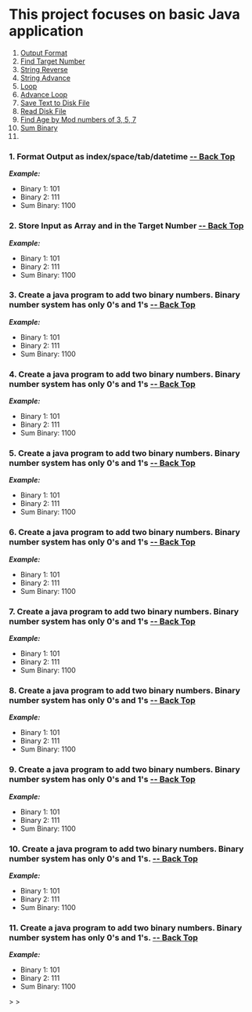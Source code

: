 <html lang="en">
    <head>
        <meta http-equiv="Content-Type" content="text/html;charset=UTF-8">
        <title>Document</title>
    </head>
    <body>
        <div id="top">
            <h1>This project focuses on basic Java application</h1>
            <ol>
                <a href="#topic1"><li>Output Format</li></a>
                <a href="#topic2"><li>Find Target Number</li></a>
                <a href="#topic3"><li>String Reverse</li></a>
                <a href="#topic4"><li>String Advance</li></a>
                <a href="#topic5"><li>Loop</li></a>
                <a href="#topic6"><li>Advance Loop</li></a>
                <a href="#topic7"><li>Save Text to Disk File</li></a>
                <a href="#topic8"><li>Read Disk File</li></a>
                <a href="#topic9"><li>Find Age by Mod numbers of 3, 5, 7</li></a>
                <a href="#topic10"><li>Sum Binary</li></a>
                <a href="#topic11"><li></li></a>
            </ol>
        </div>
        <div>
            <div id="topic1">
                <h3>1. Format Output as index/space/tab/datetime <a href="#top">-- Back Top</a></h3>
                <b><i> Example:</i></b>
                 <ul>
                    <li>Binary 1: 101</li>
                    <li>Binary 2: 111</li>
                    <li>Sum Binary: 1100</li>
                </ul>
            </div>
            <div id="topic2">
                <h3>2. Store Input as Array and in the Target Number <a href="#top">-- Back Top</a></h3>
                <b><i> Example:</i></b>
                 <ul>
                    <li>Binary 1: 101</li>
                    <li>Binary 2: 111</li>
                    <li>Sum Binary: 1100</li>
                </ul>
            </div>
            <div id="topic3">
                <h3>3. Create a java program to add two binary numbers. Binary number system has only 0's and 1's <a href="#top">-- Back Top</a></h3>
                <b><i> Example:</i></b>
                 <ul>
                    <li>Binary 1: 101</li>
                    <li>Binary 2: 111</li>
                    <li>Sum Binary: 1100</li>
                </ul>
            </div>
            <div id="topic4">
                <h3>4. Create a java program to add two binary numbers. Binary number system has only 0's and 1's <a href="#top">-- Back Top</a></h3>
                <b><i> Example:</i></b>
                 <ul>
                    <li>Binary 1: 101</li>
                    <li>Binary 2: 111</li>
                    <li>Sum Binary: 1100</li>
                </ul>
            </div>
            <div id="topic5">
                <h3>5. Create a java program to add two binary numbers. Binary number system has only 0's and 1's <a href="#top">-- Back Top</a></h3>
                <b><i> Example:</i></b>
                 <ul>
                    <li>Binary 1: 101</li>
                    <li>Binary 2: 111</li>
                    <li>Sum Binary: 1100</li>
                </ul>
            </div>
            <div id="topic6">
                <h3>6. Create a java program to add two binary numbers. Binary number system has only 0's and 1's <a href="#top">-- Back Top</a></h3>
                <b><i> Example:</i></b>
                 <ul>
                    <li>Binary 1: 101</li>
                    <li>Binary 2: 111</li>
                    <li>Sum Binary: 1100</li>
                </ul>
            </div>
            <div id="topic7">
                <h3>7. Create a java program to add two binary numbers. Binary number system has only 0's and 1's <a href="#top">-- Back Top</a></h3>
                <b><i> Example:</i></b>
                 <ul>
                    <li>Binary 1: 101</li>
                    <li>Binary 2: 111</li>
                    <li>Sum Binary: 1100</li>
                </ul>
            </div>
            <div id="topic8">
                <h3>8. Create a java program to add two binary numbers. Binary number system has only 0's and 1's <a href="#top">-- Back Top</a></h3>
                <b><i> Example:</i></b>
                 <ul>
                    <li>Binary 1: 101</li>
                    <li>Binary 2: 111</li>
                    <li>Sum Binary: 1100</li>
                </ul>
            </div>
            <div id="topic9">
                <h3>9. Create a java program to add two binary numbers. Binary number system has only 0's and 1's <a href="#top">-- Back Top</a></h3>
                <b><i> Example:</i></b>
                 <ul>
                    <li>Binary 1: 101</li>
                    <li>Binary 2: 111</li>
                    <li>Sum Binary: 1100</li>
                </ul>
            </div>
            <div id="topic10">
                <h3>10. Create a java program to add two binary numbers. Binary number system has only 0's and 1's. <a href="#top">-- Back Top</a></h3>
                <b><i> Example:</i></b>
                 <ul>
                    <li>Binary 1: 101</li>
                    <li>Binary 2: 111</li>
                    <li>Sum Binary: 1100</li>
                </ul>
            </div>
            <div id="topic11">
                <h3>11. Create a java program to add two binary numbers. Binary number system has only 0's and 1's. <a href="#top">-- Back Top</a></h3>
                <b><i> Example:</i></b>
                 <ul>
                    <li>Binary 1: 101</li>
                    <li>Binary 2: 111</li>
                    <li>Sum Binary: 1100</li>
                </ul>
            </div>
        </div>>
    </body>
</html>>
